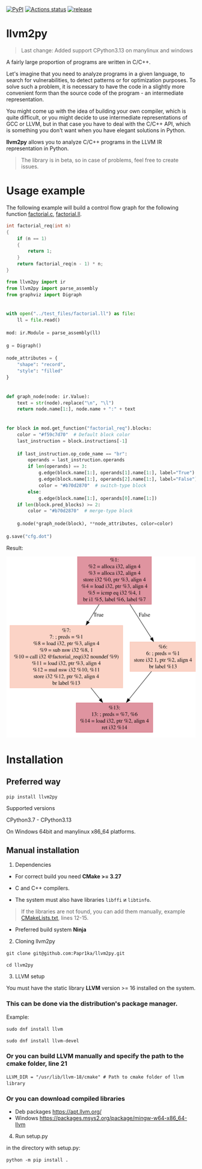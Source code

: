 [![PyPI](https://img.shields.io/pypi/v/llvm2py.svg)](https://pypi.python.org/pypi/llvm2py)
[![Actions status](https://github.com/Papr1ka/llvm2py/actions/workflows/main.yml/badge.svg?branch=main)](https://github.com/Papr1ka/llvm2py/actions/workflows/main.yml)
[![release](https://img.shields.io/github/v/release/Papr1ka/llvm2py.svg?label=release)](https://github.com/Papr1ka/llvm2py/releases)


# llvm2py

> Last change:
> Added support CPython3.13 on manylinux and windows

A fairly large proportion of programs are written in C/C++.

Let's imagine that you need to analyze programs in a given language, to search for vulnerabilities, to detect patterns or for optimization purposes.
To solve such a problem, it is necessary to have the code in a slightly more convenient form than the source code of the program - an intermediate representation.

You might come up with the idea of building your own compiler, which is quite difficult, or you might decide to use intermediate representations of GCC or LLVM, but in that case you have to deal with the C/C++ API, which is something you don't want when you have elegant solutions in Python.

**llvm2py** allows you to analyze C/C++ programs in the LLVM IR representation in Python.

> The library is in beta, so in case of problems, feel free to create issues.


# Usage example

The following example will build a control flow graph for the following function [factorial.c](./test_files/factorial.c), [factorial.ll](./test_files/factorial.ll).

```cpp
int factorial_req(int n)
{
    if (n == 1)
    {
        return 1;
    }
    return factorial_req(n - 1) * n;
}
```

```python
from llvm2py import ir
from llvm2py import parse_assembly
from graphviz import Digraph


with open("../test_files/factorial.ll") as file:
    ll = file.read()

mod: ir.Module = parse_assembly(ll)

g = Digraph()

node_attributes = {
    "shape": "record",
    "style": "filled"
}


def graph_node(node: ir.Value):
    text = str(node).replace("\n", "\l")
    return node.name[1:], node.name + ":" + text


for block in mod.get_function("factorial_req").blocks:
    color = "#f59c7d70"  # Default block color
    last_instruction = block.instructions[-1]

    if last_instruction.op_code_name == "br":
        operands = last_instruction.operands
        if len(operands) == 3:
            g.edge(block.name[1:], operands[1].name[1:], label="True")
            g.edge(block.name[1:], operands[2].name[1:], label="False")
            color = "#b70d2870"  # switch-type block
        else:
            g.edge(block.name[1:], operands[0].name[1:])
    if len(block.pred_blocks) >= 2:
        color = "#b70d2870"  # merge-type block

    g.node(*graph_node(block), **node_attributes, color=color)

g.save("cfg.dot")
```

Result:

![factorial cfg](./examples/factorial_cfg.svg)

# Installation

## Preferred way

`pip install llvm2py`

Supported versions

CPython3.7 - CPython3.13

On Windows 64bit and manylinux x86_64 platforms.

## Manual installation

1. Dependencies

* For correct build you need **CMake >= 3.27**

* C and C++ compilers.

* The system must also have libraries `libffi` и `libtinfo`.

> If the libraries are not found, you can add them manually, example [CMakeLists.txt](./CMakeLists.txt), lines 12-15.

* Preferred build system **Ninja**

2. Cloning llvm2py

`git clone git@github.com:Papr1ka/llvm2py.git`

`cd llvm2py`

3. LLVM setup

You must have the static library **LLVM** version >= 16 installed on the system.

### This can be done via the distribution's package manager.

Example:

`sudo dnf install llvm`

`sudo dnf install llvm-devel`

### Or you can build LLVM manually and specify the path to the cmake folder, line 21

`LLVM_DIR = "/usr/lib/llvm-18/cmake" # Path to cmake folder of llvm library`

### Or you can download compiled libraries

* Deb packages https://apt.llvm.org/
* Windows https://packages.msys2.org/package/mingw-w64-x86_64-llvm

4. Run setup.py

in the directory with setup.py:

`python -m pip install .`
